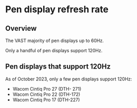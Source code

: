 # Pen display refresh rate

## Overview

The VAST majority of pen displays up to 60Hz.

Only a handful of pen displays support 120Hz.

## Pen displays that support 120Hz

As of October 2023, only a few pen displays support 120Hz:&#x20;

* Wacom Cintiq Pro 27 (DTH- 271)
* Wacom Cintiq Pro 22 (DTH-172)
* Wacom Cintiq Pro 17 (DTH-227)&#x20;
